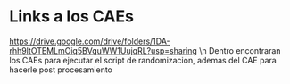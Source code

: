 # Links a los CAEs
https://drive.google.com/drive/folders/1DA-rhh9ltOTEMLmOiq5BVquWW1UujqRL?usp=sharing \n
Dentro encontraran los CAEs para ejecutar el script de randomizacion, ademas del CAE para hacerle post procesamiento
